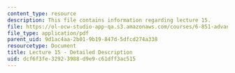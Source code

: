 ```yaml
---
content_type: resource
description: This file contains information regarding lecture 15.
file: https://ol-ocw-studio-app-qa.s3.amazonaws.com/courses/6-851-advanced-data-structures-spring-2012/dcf6f3fe32923988d9e9c61dff3ac515_MIT6_851S12_Lecture15.pdf
file_type: application/pdf
parent_uid: 9d1ac4aa-2b01-9b19-847d-5dfcd274a338
resourcetype: Document
title: Lecture 15 - Detailed Description
uid: dcf6f3fe-3292-3988-d9e9-c61dff3ac515
---
```


